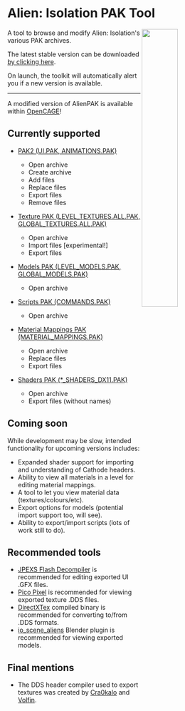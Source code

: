 # Alien: Isolation PAK Tool

<img src="https://i.imgur.com/HoVJuSo.png" align="right" width="40%">

A tool to browse and modify Alien: Isolation's various PAK archives.

The latest stable version can be downloaded [by clicking here](https://github.com/MattFiler/AlienPAK/raw/master/AlienPAK.exe).

On launch, the toolkit will automatically alert you if a new version is available.

***

A modified version of AlienPAK is available within [OpenCAGE](https://github.com/MattFiler/OpenCAGE)!


## Currently supported

- [PAK2 (UI.PAK, ANIMATIONS.PAK)](https://github.com/MattFiler/AlienPAK/wiki/PAK2)
  - Open archive
  - Create archive
  - Add files
  - Replace files
  - Export files
  - Remove files
  
- [Texture PAK (LEVEL_TEXTURES.ALL.PAK, GLOBAL_TEXTURES.ALL.PAK)](https://github.com/MattFiler/AlienPAK/wiki/PAK-BIN-Format)
  - Open archive
  - Import files [experimental!]
  - Export files

- [Models PAK (LEVEL_MODELS.PAK, GLOBAL_MODELS.PAK)](https://github.com/MattFiler/AlienPAK/wiki/PAK-BIN-Format)
	- Open archive

- [Scripts PAK (COMMANDS.PAK)](https://github.com/MattFiler/AlienPAK/wiki/Cathode-Scripts)
	- Open archive

- [Material Mappings PAK (MATERIAL_MAPPINGS.PAK)](https://github.com/MattFiler/AlienPAK/wiki/Material-Mappings)
	- Open archive
    - Replace files
    - Export files

- [Shaders PAK (*_SHADERS_DX11.PAK)](https://github.com/MattFiler/AlienPAK/wiki/Shaders)
	- Open archive
    - Export files (without names)


## Coming soon

While development may be slow, intended functionality for upcoming versions includes: 
- Expanded shader support for importing and understanding of Cathode headers.
- Ability to view all materials in a level for editing material mappings.
- A tool to let you view material data (textures/colours/etc).
- Export options for models (potential import support too, will see).
- Ability to export/import scripts (lots of work still to do).


## Recommended tools

 * [JPEXS Flash Decompiler](https://github.com/jindrapetrik/jpexs-decompiler) is recommended for editing exported UI .GFX files.
 * [Pico Pixel](https://pixelandpolygon.com/) is recommended for viewing exported texture .DDS files.
 * [DirectXTex](https://github.com/microsoft/DirectXTex/releases) compiled binary is recommended for converting to/from .DDS formats.
 * [io_scene_aliens](https://forum.xentax.com/viewtopic.php?t=12079&start=90#p103131) Blender plugin is recommended for viewing exported models.


## Final mentions

 * The DDS header compiler used to export textures was created by [Cra0kalo](https://github.com/cra0kalo) and [Volfin](https://github.com/volfin). 
